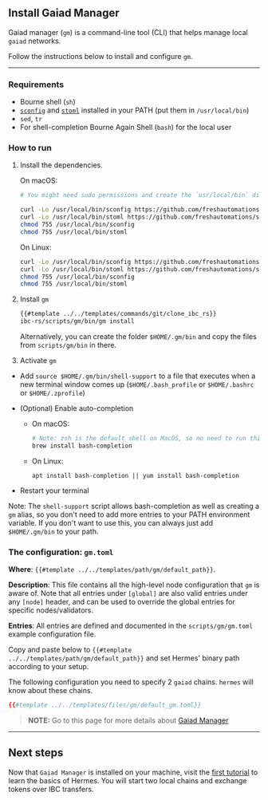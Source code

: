 ## Install Gaiad Manager

Gaiad manager (`gm`) is a command-line tool (CLI) that helps manage local `gaiad` networks. 

Follow the instructions below to install and configure `gm`.

---

### Requirements
* Bourne shell (`sh`)
* [`sconfig`](https://github.com/freshautomations/sconfig/releases) and
  [`stoml`](https://github.com/freshautomations/stoml/releases) installed in your PATH (put them in `/usr/local/bin`)
* `sed`, `tr`
* For shell-completion Bourne Again Shell (`bash`) for the local user

### How to run

1. Install the dependencies.

    On macOS:
    ```bash
    # You might need sudo permissions and create the `usr/local/bin` directory

    curl -Lo /usr/local/bin/sconfig https://github.com/freshautomations/sconfig/releases/download/v0.1.0/sconfig_darwin_amd64
    curl -Lo /usr/local/bin/stoml https://github.com/freshautomations/stoml/releases/download/v0.7.0/stoml_darwin_amd64
    chmod 755 /usr/local/bin/sconfig
    chmod 755 /usr/local/bin/stoml
    ```
    On Linux:
    ```bash
    curl -Lo /usr/local/bin/sconfig https://github.com/freshautomations/sconfig/releases/download/v0.1.0/sconfig_linux_amd64
    curl -Lo /usr/local/bin/stoml https://github.com/freshautomations/stoml/releases/download/v0.7.0/stoml_linux_amd64
    chmod 755 /usr/local/bin/sconfig
    chmod 755 /usr/local/bin/stoml
    ```

2. Install `gm`

    ```bash
    {{#template ../../templates/commands/git/clone_ibc_rs}}
    ibc-rs/scripts/gm/bin/gm install
    ```
    Alternatively, you can create the folder `$HOME/.gm/bin` and copy the files from `scripts/gm/bin` in there.

3. Activate `gm`
* Add `source $HOME/.gm/bin/shell-support` to a file that executes when a new terminal window comes up
  (`$HOME/.bash_profile` or `$HOME/.bashrc` or `$HOME/.zprofile`)
* (Optional) Enable auto-completion

    - On macOS:

        ```bash
        # Note: zsh is the default shell on MacOS, so no need to run this unless you explicitly use bash
        brew install bash-completion
        ```

    - On Linux:

        ```
        apt install bash-completion || yum install bash-completion
        ```

* Restart your terminal

Note: The `shell-support` script allows bash-completion as well as creating a `gm` alias, so you don't need to add more
entries to your PATH environment variable. If you don't want to use this, you can always just add `$HOME/.gm/bin` to
your path.

### The configuration: `gm.toml`
**Where**: `{{#template ../../templates/path/gm/default_path}}`.

**Description**: This file contains all the high-level node configuration that `gm` is aware of. Note that all entries under `[global]` are also valid entries under any `[node]` header, and can be used to override the global entries for specific nodes/validators.

**Entries**: All entries are defined and documented in the `scripts/gm/gm.toml` example configuration file.

Copy and paste below to `{{#template ../../templates/path/gm/default_path}}` and set Hermes' binary path according to your setup.

The following configuration you need to specify 2 `gaiad` chains. `hermes` will know about these chains.

```toml
{{#template ../../templates/files/gm/default_gm.toml}}
```

> __NOTE:__ Go to this page for more details about [Gaiad Manager](https://github.com/informalsystems/ibc-rs/tree/master/scripts/gm)

---

## Next steps

Now that `Gaiad Manager` is installed on your machine, visit the [first tutorial](../local-chains/index.md) to learn the basics of Hermes. You will start two local chains and exchange tokens over IBC transfers.
